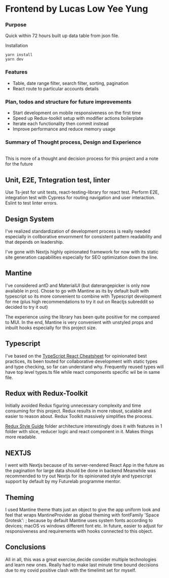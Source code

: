 #  Frontend by Lucas Low Yee Yung
### Purpose
Quick within 72 hours built up data table from json file.

Installation 
```
yarn install
yarn dev
```

### Features
- Table, date range filter, search filter, sorting, pagination
- React route to particular accounts details

### Plan, todos and structure for future improvements
- Start development on mobile responsiveness on the first time
- Speed up Redux-toolkit setup with modifier actions boilerplate
- Iterate each functionality then commit instead
- Improve performance and reduce memory usage

### Summary of Thought process, Design and Experience
<br> This is more of a thought and decision process for this project and a note for the future

## Unit, E2E, Tntegration test, linter
 Use Ts-jest for unit tests, react-testing-library for react test. Perform E2E, integration test with Cypress for routing navigation and user interaction. Eslint to test linter errors.

## Design System
I've realized standardization of development process is really needed especially in collborative envornment for consistent pattern readability and that depends on leadership.

I've gone with Nextjs highly opinionated framework for now with its static site generation capabilities especially for SEO optimization down the line.

## Mantine
I've considered antD and MaterialUI (but daterangepicker is only now available in pro).
Chose to go with Mantine as its by default built with typescript so its more convenient to combine with Typescript development for me (plus high recommendations to try it out on Reactjs subreddit so decided to try it out) 

The experience using the library has been quite positive for me compared to MUI. In the end, Mantine is very convenient with unstyled props and inbuilt hooks especially for this project size.

## Typescript
I've based on the [TypeScript React Cheatsheet](https://react-typescript-cheatsheet.netlify.app/) for opinionated best practices, its been touted for collaborative development with static types and type checking, so far can understand why. Frequently reused types will have top level types.ts file while react components specific wil be in same file.

## Redux with Redux-Toolkit
Initially avoided Redux figuring unnecessary complexity and time consuming for this project. Redux results in more robust, scalable and easier to reason about. Redux Toolkit massively simplifies the process. 

[Redux Style Guide](https://redux.js.org/style-guide/) folder architecture interestingly does it with features in 1 folder with slice, reducer logic and react component in it. Makes things more readable.

## NEXTJS
I went with Nextjs because of its server-rendered React App in the future as the pagination for large data should be done in backend 
Meanwhile was recommended to try out Nextjs for its opinionated style and typescript support by default by my Futurelab programme mentor.

## Theming
I used Mantine theme thats just an object to give the app uniform look and feel that wraps MantineProvider as global theming with fontFamily 'Space Grotesk': ; because by default Mantine uses system fonts according to devices; macOS vs windows different font etc. In future, easier to adjust for responsiveness and requirements with hooks connected to this object.

## Conclusions
All in all, this was a great exercise,decide consider multiple technologies and learn new ones. Really had to make last minute time bound decisions due to my covid positive clash with the timelimit set for myself.
